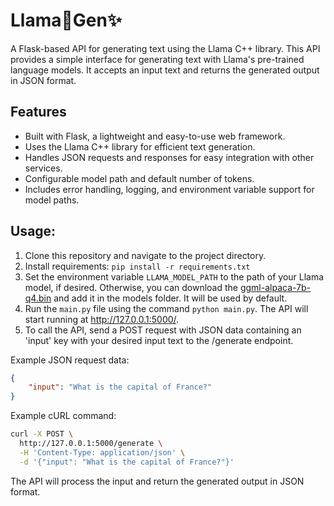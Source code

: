 # Llama🦙Gen✨

A Flask-based API for generating text using the Llama C++ library. This API provides a simple interface for generating text with Llama's pre-trained language models. It accepts an input text and returns the generated output in JSON format.

## Features

- Built with Flask, a lightweight and easy-to-use web framework.
- Uses the Llama C++ library for efficient text generation.
- Handles JSON requests and responses for easy integration with other services.
- Configurable model path and default number of tokens.
- Includes error handling, logging, and environment variable support for model paths.

## Usage:

1. Clone this repository and navigate to the project directory.
2. Install requirements: `pip install -r requirements.txt`
3. Set the environment variable `LLAMA_MODEL_PATH` to the path of your Llama model, if desired. Otherwise, you can download the [ggml-alpaca-7b-q4.bin](https://huggingface.co/Sosaka/Alpaca-native-4bit-ggml/blob/main/ggml-alpaca-7b-q4.bin) and add it in the models folder. It will be used by default.
4. Run the `main.py` file using the command `python main.py`. The API will start running at http://127.0.0.1:5000/.
5. To call the API, send a POST request with JSON data containing an 'input' key with your desired input text to the /generate endpoint.

Example JSON request data:
```json
{
    "input": "What is the capital of France?"
}
```

Example cURL command:
```bash
curl -X POST \
  http://127.0.0.1:5000/generate \
  -H 'Content-Type: application/json' \
  -d '{"input": "What is the capital of France?"}'
```

The API will process the input and return the generated output in JSON format.


